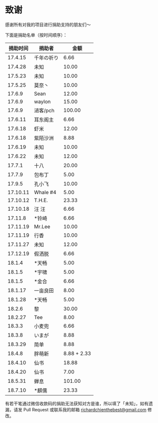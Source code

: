 # 致谢

感谢所有对我的项目进行捐助支持的朋友们～

下面是捐助名单（按时间顺序）：

| 捐助时间 | 捐助者 | 金额 |
| ------- | ------ | ---- |
| 17.4.15 | 千年の祈り | 6.66 |
| 17.4.28 | 未知 | 10.00 |
| 17.5.23 | 未知 | 10.00 |
| 17.5.25 | 莫奈丶 | 10.00 |
| 17.6.9 | Sean | 12.00 |
| 17.6.9 | waylon | 15.00 |
| 17.6.9 | 濄客/pch | 100.00 |
| 17.6.11 | 耳东阁主 | 6.66 |
| 17.6.18 | 虾米 | 12.00 |
| 17.6.18 | 紫陌沙洲 | 8.88 |
| 17.6.19 | 未知 | 10.00 |
| 17.6.22 | 未知 | 12.00 |
| 17.7.1 | 十八 | 20.00 |
| 17.7.9 | 包布丁 | 5.00 |
| 17.9.5 | 孔小飞 | 10.00 |
| 17.10.11 | Whale \#4 | 5.00 |
| 17.10.12 | T.H.E. | 23.33 |
| 17.10.18 | 汪 汪 | 6.66 |
| 17.11.8 | \*铃崎 | 6.66 |
| 17.11.19 | Mr.Lee | 10.00 |
| 17.11.19 | 行香 | 10.00 |
| 17.11.27 | 未知 | 12.00 |
| 17.12.19 | 假洒脱 | 6.66 |
| 18.1.4 | \*天畅 | 5.00 |
| 18.1.5 | \*宇啸 | 5.00 |
| 18.1.5 | \*金合 | 6.66 |
| 18.1.17 | 一亩良田 | 8.00 |
| 18.1.28 | \*天畅 | 5.00 |
| 18.2.6 | 黎 | 30.00 |
| 18.2.27 | Tee | 8.00 |
| 18.3.3 | 小麦兜 | 6.66 |
| 18.3.8 | いまが | 8.88 |
| 18.3.29 | 简单 | 8.88 |
| 18.4.8 | 胖萌新 | 8.88 + 2.33 |
| 18.4.10 | 仙书 | 18.88 |
| 18.4.20 | 仙书 | 7.00 |
| 18.5.31 | 蝉息 | 101.00 |
| 18.7.10 | \*麒儒 | 23.33 |

有若干笔通过微信收款码的捐助无法获知对方是谁，所以填了「未知」，如有遗漏，请发 Pull Request 或联系我的邮箱 richardchienthebest@gmail.com 修改。

